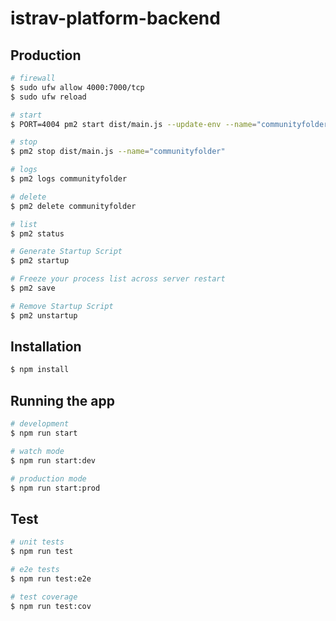 istrav-platform-backend
========

## Production
```bash
# firewall
$ sudo ufw allow 4000:7000/tcp
$ sudo ufw reload

# start
$ PORT=4004 pm2 start dist/main.js --update-env --name="communityfolder"

# stop
$ pm2 stop dist/main.js --name="communityfolder"

# logs
$ pm2 logs communityfolder

# delete
$ pm2 delete communityfolder

# list
$ pm2 status

# Generate Startup Script
$ pm2 startup

# Freeze your process list across server restart
$ pm2 save

# Remove Startup Script
$ pm2 unstartup
```

## Installation

```bash
$ npm install
```

## Running the app

```bash
# development
$ npm run start

# watch mode
$ npm run start:dev

# production mode
$ npm run start:prod
```

## Test

```bash
# unit tests
$ npm run test

# e2e tests
$ npm run test:e2e

# test coverage
$ npm run test:cov
```
